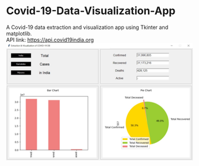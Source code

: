 # Covid-19-Data-Visualization-App
A Covid-19 data extraction and visualization app using Tkinter and matplotlib.<br/>
API link: https://api.covid19india.org <br/>
![plot](./screenshot.jpg)
